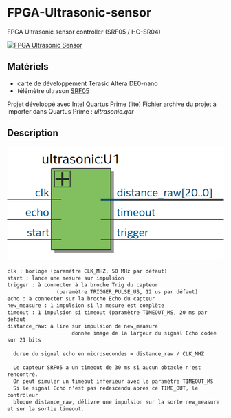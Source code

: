 # FPGA-Ultrasonic-sensor
FPGA Ultrasonic sensor controller (SRF05 / HC-SR04)

[![FPGA Ultrasonic Sensor](https://img.youtube.com/vi/F90JlWZx3VM/0.jpg)](https://www.youtube.com/watch?v=F90JlWZx3VM)

## Matériels

- carte de développement Terasic Altera DE0-nano
- télémètre ultrason [SRF05](http://www.robot-electronics.co.uk/htm/srf05tech.htm)

Projet développé avec Intel Quartus Prime (lite)
Fichier archive du projet à importer dans Quartus Prime : *ultrasonic.qar*

## Description

![ultrasonic rtl view](images/bloc_ultrasonic.png)

	clk : horloge (paramètre CLK_MHZ, 50 MHz par défaut)
	start : lance une mesure sur impulsion
	trigger : à connecter à la broche Trig du capteur
					(paramètre TRIGGER_PULSE_US, 12 us par défaut)
	echo : à connecter sur la broche Echo du capteur
	new_measure : 1 impulsion si la mesure est complète
	timeout : 1 impulsion si timeout (paramètre TIMEOUT_MS, 20 ms par défaut
	distance_raw: à lire sur impulsion de new_measure
						 donnée image de la largeur du signal Echo codée sur 21 bits
						 
	  duree du signal echo en microsecondes = distance_raw / CLK_MHZ
	 
	  Le capteur SRF05 a un timeout de 30 ms si aucun obtacle n'est rencontré.
	  On peut simuler un timeout inférieur avec le paramètre TIMEOUT_MS
	  Si le signal Echo n'est pas redescendu après ce TIME_OUT, le contrôleur
	  bloque distance_raw, délivre une impulsion sur la sorte new_measure et sur la sortie timeout.  	
